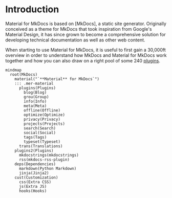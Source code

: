 # Introduction

Material for MkDocs is based on [MkDocs], a static site generator. Originally
conceived as a theme for MkDocs that took inspiration from Google's Material
Design, it has since grown to become a comprehensive solution for developing
technical documentation as well as other web content.

When starting to use Material for MkDocs, it is useful to first gain a 30,000ft
overview in order to understand how MkDocs and Material for MkDocs work together
and how you can also draw on a right pool of some 240 [plugins].

[plugins]: https://github.com/mkdocs/catalog

```mermaid
mindmap
  root(MkDocs)
    material("`**Material** for MkDocs`")
    ::: .mer-material
      plugins(Plugins)
        blog(Blog)
        grou(Group)
        info(Info)
        meta(Meta)
        offline(Offline)
        optimize(Optimize)
        privacy(Privacy)
        projects(Projects)
        search(Search)
        social(Social)
        tags(Tags)
        typeset(Typeset)
      trans(Translations)
    plugins2(Plugins)
      mkdocstrings(mkdocstrings)
      rss(mkdocs-rss-plugin)
    deps(Dependencies)
      markdown(Python Markdown)
      jinja(Jinja2)
    cust(Customization)
      css(Extra CSS)
      js(Extra JS)
      hooks(Hooks)
```
